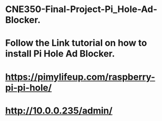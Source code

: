 # CNE350-Final-Project-Pi_Hole-Ad-Blocker.
# Follow the Link tutorial on how to install Pi Hole Ad Blocker.
# https://pimylifeup.com/raspberry-pi-pi-hole/
# http://10.0.0.235/admin/
